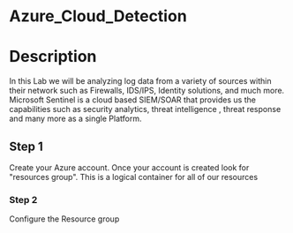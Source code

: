 # Azure_Cloud_Detection
<h1>Description</h1>
In this Lab we will be analyzing log data from a variety of sources within their network such as Firewalls, IDS/IPS, Identity solutions, and much more. Microsoft Sentinel is a cloud based SIEM/SOAR that provides us the capabilities such as security analytics, threat intelligence , threat response and many more as a single Platform.

<h2>Step 1</h2>
Create your Azure account. Once your account is created look for "resources group". This is a logical container for all of our resources

<h3>Step 2</h3>
Configure the Resource group

